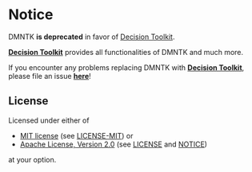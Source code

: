 [mit-url]: https://opensource.org/licenses/MIT
[mit-license-url]: https://github.com/dmntk/dmntk-rs/blob/main/LICENSE-MIT
[apache-url]: https://www.apache.org/licenses/LICENSE-2.0
[apache-license-url]: https://github.com/dmntk/dmntk-rs/blob/main/LICENSE
[apache-notice-url]: https://github.com/dmntk/dmntk-rs/blob/main/NOTICE

# Notice

DMNTK **is deprecated** in favor of [Decision Toolkit](https://crates.io/crates/dsntk).

**[Decision Toolkit](https://crates.io/crates/dsntk)** provides all functionalities of DMNTK and much more.

If you encounter any problems replacing DMNTK with **[Decision Toolkit](https://github.com/dsntk)**,
please file an issue **[here](https://github.com/dsntk/dsntk-rs/issues)**!

## License

Licensed under either of

- [MIT license][mit-url] (see [LICENSE-MIT][mit-license-url]) or
- [Apache License, Version 2.0][apache-url] (see [LICENSE][apache-license-url] and [NOTICE][apache-notice-url])

at your option.
